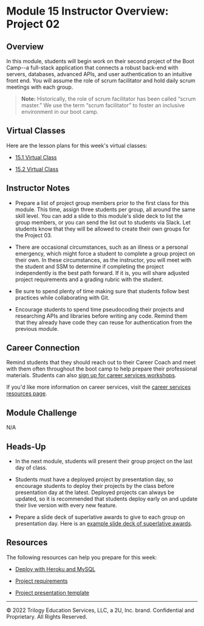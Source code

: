 # Module 15 Instructor Overview: Project 02

## Overview

In this module, students will begin work on their second project of the Boot Camp--a full-stack application that connects a robust back-end with servers, databases, advanced APIs, and user authentication to an intuitive front end. You will assume the role of scrum facilitator and hold daily scrum meetings with each group.

> **Note:** Historically, the role of scrum facilitator has been called “scrum master.” We use the term “scrum facilitator” to foster an inclusive environment in our boot camp.

## Virtual Classes

Here are the lesson plans for this week's virtual classes:

* [15.1 Virtual Class](./15.1-REQUIRED.md)

* [15.2 Virtual Class](./15.2-REQUIRED.md)

## Instructor Notes

* Prepare a list of project group members prior to the first class for this module. This time, assign three students per group, all around the same skill level. You can add a slide to this module's slide deck to list the group members, or you can send the list out to students via Slack. Let students know that they will be allowed to create their own groups for the Project 03.

* There are occasional circumstances, such as an illness or a personal emergency, which might force a student to complete a group project on their own. In these circumstances, as the instructor, you will meet with the student and SSM to determine if completing the project independently is the best path forward. If it is, you will share adjusted project requirements and a grading rubric with the student.

* Be sure to spend plenty of time making sure that students follow best practices while collaborating with Git.

* Encourage students to spend time pseudocoding their projects and researching APIs and libraries before writing any code. Remind them that they already have code they can reuse for authentication from the previous module.

## Career Connection

Remind students that they should reach out to their Career Coach and meet with them often throughout the boot camp to help prepare their professional materials. Students can also [sign up for career services workshops](https://careernetwork.2u.com/?utm_medium=Academics&utm_source=boot_camp).

If you'd like more information on career services, visit the [career services resources page](https://careernetwork.2u.com/?utm_medium=Academics&utm_source=boot_camp/).

## Module Challenge

N/A

## Heads-Up

* In the next module, students will present their group project on the last day of class.

* Students must have a deployed project by presentation day, so encourage students to deploy their projects by the class before presentation day at the latest. Deployed projects can always be updated, so it is recommended that students deploy early on and update their live version with every new feature.

* Prepare a slide deck of superlative awards to give to each group on presentation day. Here is an [example slide deck of superlative awards](https://docs.google.com/presentation/d/1fJGzsclaQ5TKBk3EnL7Gc-bg1ijSGM6_oB1gvpKYnZE/edit?usp=sharing).

## Resources

The following resources can help you prepare for this week:

* [Deploy with Heroku and MySQL](https://coding-boot-camp.github.io/full-stack/heroku/deploy-with-heroku-and-mysql)

* [Project requirements](../../01-Class-Content/14-MVC/04-Supplemental/Project-Requirements.md)

* [Project presentation template](https://docs.google.com/presentation/d/10QaO9KH8HtUXj__81ve0SZcpO5DbMbqqQr4iPpbwKks/edit?usp=sharing)

---
© 2022 Trilogy Education Services, LLC, a 2U, Inc. brand.  Confidential and Proprietary.  All Rights Reserved.
